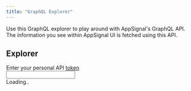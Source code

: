 ```yaml
---
title: "GraphQL Explorer"
---
```

Use this GraphQL explorer to play around with AppSignal's GraphQL API. The information you see within AppSignal UI is fetched using this API.

## Explorer

<div class="c-form">
  <label for="token" class="c-form__label">Enter your personal API <a href="https://appsignal.com/users/edit" target="_blank">token</a> </label><br>
  <input type="text" id="token" name="token" class="c-form__input">
</div>
<div id="graphiql" style="height: 100vh;margin-bottom:40px">Loading..</div>

## Examples
Here are some of the query examples to get you started.
### Fetch deployments
#### Query
```graphql
query MarkersIndexQuery($appId: String!, $limit: Int, $offset: Int, $start: DateTime, $end: DateTime) {
  app(id: $appId) {
    id
    deployMarkers(limit: $limit, offset: $offset, start: $start, end: $end) {
      id
      createdAt
      shortRevision
      revision
      gitCompareUrl
      user
      liveForInWords
      liveFor
      exceptionCount
      exceptionRate
      __typename
    }
    __typename
  }
}
```
#### Query variables
```graphql
{
  "appId": "YOUR-APP-ID",
  "limit": 25
}
```

###  Fetch incidents by deployments
#### Query
```graphql
query ExceptionIncidentsQuery($appId: String!, $namespaces: [String], $markerId: String, $limit: Int, $offset: Int, $state: IncidentStateEnum, $order: IncidentOrderEnum) {
  app(id: $appId) {
    id
    exceptionIncidents(namespaces: $namespaces, marker: $markerId, limit: $limit, state: $state, offset: $offset, order: $order) {
      ...ExceptionIncidentRow
      __typename
    }
    __typename
  }
}

fragment ExceptionIncidentRow on ExceptionIncident {
  id
  number
  count
  perMarkerCount(marker: $markerId)
  lastOccurredAt
  actionNames
  exceptionName
  state
  namespace
  firstBacktraceLine
  errorGroupingStrategy
  severity
}
```
#### Query variables
```graphql
{
  "appId": "YOUR-APP-ID",
  "markerId": "YOUR-DEPLOY-MARKER-ID",
  "limit": 200
}
```

###  Search incidents by tag
#### Query
```graphql
uery Search(
    $organizationSlug: String!
    $query: String
    $namespace: String
    $sampleType: SampleTypeEnum
  ) {
    organization(slug: $organizationSlug) {
      search(
        query: $query
        namespace: $namespace
        sampleType: $sampleType
      ) {
        ... on ExceptionSample {
          id
          time
          action
          namespace
          overview {
            key
            value
          }
          exception {
            name
            message
          }
          incident {
            ... on ExceptionIncident {
              number
            }
          }
          app {
            name
            environment
            id
          }
        }
        ... on PerformanceSample {
          id
          appId
          time
          action
          namespace
          duration
          overview {
            key
            value
          }
          incident {
            ... on PerformanceIncident {
              number
            }
          }
          app {
            name
            environment
            id
          }
        }
      }
    }
  }
```
#### Query variables
```graphql
{
  "organizationSlug":"APPLICATION-SLUG" // taken from the URL of the application,
  "sampleType":"EXCEPTION",
  "query": "tag:value" // replace the word value with the values you are searching for
}
```
<script crossorigin src="https://unpkg.com/react/umd/react.production.min.js"></script>
<script crossorigin src="https://unpkg.com/react-dom/umd/react-dom.production.min.js"></script>
<script crossorigin src="https://unpkg.com/graphiql/graphiql.min.js"></script>
<link href="https://unpkg.com/graphiql/graphiql.min.css" rel="stylesheet" />


<script>
  function graphQLFetcher(graphQLParams) {
    let token = document.querySelector('#token').value;
    return fetch(
      `https://appsignal.com/graphql?token=${token}`,
      {
        method: 'post',
        headers: {
          Accept: 'application/json',
          'Content-Type': 'application/json',
        },
        body: JSON.stringify(graphQLParams),
        credentials: 'omit',
      },
    ).then(function (response) {
      return response.json().catch(function () {
        return response.text();
      });
    });
  }

  ReactDOM.render(
    React.createElement(GraphiQL, {
      fetcher: graphQLFetcher,
      defaultVariableEditorOpen: false,
    }),
    document.getElementById('graphiql'),
  );
</script>
